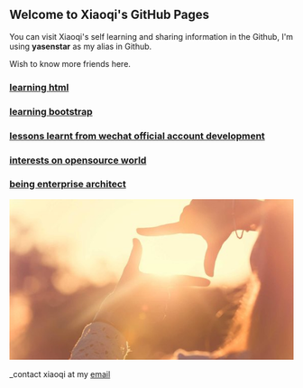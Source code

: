 ## Welcome to Xiaoqi's GitHub Pages

You can visit Xiaoqi's self learning and sharing information in the Github, I'm using **yasenstar** as my alias in Github.

Wish to know more friends here.

### [learning html](https://github.com/yasenstar/learn_html)

### [learning bootstrap](https://github.com/yasenstar/learn_bootstrap)

### [lessons learnt from wechat official account development](https://github.com/yasenstar/wechat)

### [interests on opensource world](https://github.com/yasenstar/opensource)

### [being enterprise architect](https://github.com/yasenstar/enterprise_architecture)

![Learn-each-other](pics\sun-hands.jpg)

_contact xiaoqi at my [email](xiaoqizhao@outlook.com)
